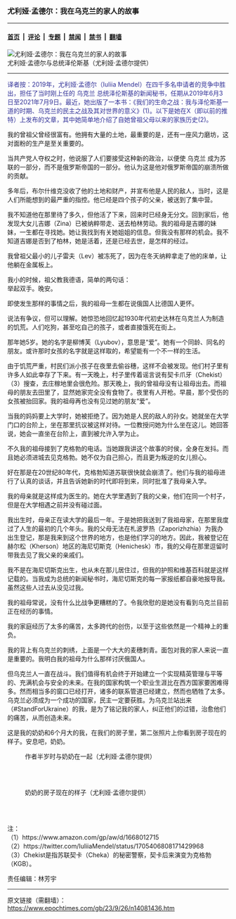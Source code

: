 ### 尤利娅‧孟德尔：我在乌克兰的家人的故事

---

#### [首页](../../../..?n14081436) &nbsp;|&nbsp; [评论](../../../../../epoch-comment?n14081436) &nbsp;|&nbsp; [专题](../../../../../epoch-special?n14081436) &nbsp;|&nbsp; [禁闻](../../../../../epoch-news?n14081436) &nbsp;|&nbsp; [禁书](../../../../../books?n14081436) &nbsp;|&nbsp; [翻墙](https://github.com/gfw-breaker/nogfw/blob/master/README.md?n14081436)


<div><img alt="尤利娅‧孟德尔：我在乌克兰的家人的故事" class="attachment-djy_600_400 size-djy_600_400 wp-post-image" src="https://i.epochtimes.com/assets/uploads/2023/09/id14081444-With_President_Zelenskyy-600x400.jpeg"/>
<div class="caption">
 尤利娅‧孟德尔与总统泽伦斯基（尤利娅·孟德尔提供）
</div></div><hr/><div class="post_content" id="artbody" itemprop="articleBody">
 <!-- article content begin -->
 <p>
  <span style="color: #333399;">
   译者按：2019年，尤利娅‧孟德尔（Iuliia Mendel）在四千多名申请者的竞争中胜出，担任了当时刚上任的
   <ok href="https://www.epochtimes.com/gb/tag/%E4%B9%8C%E5%85%8B%E5%85%B0.html">
    乌克兰
   </ok>
   总统泽伦斯基的新闻秘书，任期从2019年6月3日至2021年7月9日。最近，她出版了一本书：《我们的生命之战：我与泽伦斯基一道的时期、乌克兰的民主之战及其对世界的意义》(1)。以下是她在X（即以前的推特）上发布的文章，其中她简单地介绍了自她曾祖父母以来的家族历史(2)。
  </span>
 </p>
 <p>
  我的曾祖父曾经很富有。他拥有大量的土地，最重要的是，还有一座风力磨坊，这对面粉的生产是至关重要的。
 </p>
 <p>
  当共产党人夺权之时，他说服了人们要接受这种新的政治，以便使
  <ok href="https://www.epochtimes.com/gb/tag/%E4%B9%8C%E5%85%8B%E5%85%B0.html">
   乌克兰
  </ok>
  成为苏联的一部分，而不是俄罗斯帝国的一部分。他认为这是他对俄罗斯帝国的崩溃所做的贡献。
 </p>
 <p>
  多年后，布尔什维克没收了他的土地和财产，并宣布他是人民的敌人，当时，这是人们所能想到的最严重的指控。他已经是四个孩子的父亲，被送到了集中营。
 </p>
 <p>
  我不知道他在那里待了多久，但他活了下来，回来时已经身无分文。回到家后，他发现大女儿吉娜（Zina）已被纳粹带走、送去柏林劳动。我的祖母是吉娜的妹妹，一生都在寻找她。她让我找到有关她姐姐的信息。但我没有那样的机会。我不知道吉娜是否到了柏林，她是活着，还是已经去世，是怎样的经过。
 </p>
 <p>
  我曾祖父最小的儿子雷夫（Lev）被冻死了，因为在冬天纳粹拿走了他的床单，让他躺在金属板上。
 </p>
 <p>
  我小的时候，祖父教我德语，简单的两句话：
  <br/>
  举起双手。晚安。
 </p>
 <p>
  即使发生那样的事情之后，我的祖母一生都在说俄国人比德国人更怀。
 </p>
 <p>
  说法有争议，但可以理解。她惊恐地回忆起1930年代初史达林在乌克兰人为制造的饥荒。人们吃狗，甚至吃自己的孩子，或者直接饿死在街上。
 </p>
 <p>
  那年她5岁。她的名字是柳博芙（Lyubov），意思是“爱”。她有一个同龄、同名的朋友。或许那时女孩的名字就是这样取的，希望能有一个不一样的生活。
 </p>
 <p>
  由于饥荒严重，村民们派小孩子在夜里去偷谷穗，这样不会被发现。他们村子里有许多人如此幸存了下来。有一天晚上，村子里传着谣言说有契卡爪牙（Chekist）（3）搜查，去庄稼地里会很危险。那天晚上，我的曾祖母没有让祖母出去。而祖母的朋友去田里了，显然她家完全没有食物了。夜里有人开枪。早晨，那个受伤的女孩被抬回家。我的祖母再也没有见过她的朋友“爱”。
 </p>
 <p>
  当我的妈妈要上大学时，她被拒绝了。因为她是人民的敌人的孙女。她就坐在大学门口的台阶上，坐在那里抗议被这样对待。一位教授问她为什么坐在这儿。她回答说，她会一直坐在台阶上，直到被允许入学为止。
 </p>
 <p>
  不久我的祖母接到了克格勃的电话。当她跟我讲这个故事的时侯，全身在发抖。而且她必须进城去见克格勃。她不仅为自己担心，而且更为叛逆的女儿担心。
 </p>
 <p>
  好在那是在20世纪80年代，克格勃知道苏联很快就会崩溃了。他们与我的祖母进行了认真的谈话，并且告诉她新的时代即将到来，同时批准了我母亲入学。
 </p>
 <p>
  我的母亲就是这样成为医生的。她在大学里遇到了我的父亲，他们在同一个村子，但是在大学相遇之前并没有碰过面。
 </p>
 <p>
  我出生时，母亲正在读大学的最后一年。于是她把我送到了我祖母家，在那里我度过了人生的最初的几个年头。我的父母无法在札波罗热（Zaporizhzhia）为我办出生登记，那是我来到这个世界的地方，也是他们学习的地方。因此，我被登记在赫尔松（Kherson）地区的海尼切斯克（Henichesk）市，我的父母在那里逗留时带我去见了我父亲的亲戚们。
 </p>
 <p>
  我不是在海尼切斯克出生，也从未在那儿居住过，但我的护照和维基百科就是这样记载的。当我成为总统的新闻秘书时，海尼切斯克的每一家报纸都自豪地报导我。虽然这些人过去从没见过我。
 </p>
 <p>
  我的祖母常说，没有什么比战争更糟糕的了。令我欣慰的是她没有看到乌克兰目前正在经历的事情。
 </p>
 <p>
  我的家庭经历了太多的痛苦，太多跨代的创伤，以至于这些依然是一个精神上的重负。
 </p>
 <p>
  我的背上有乌克兰的刺绣，上面是一个大大的麦穗刺青。面包对我的家人来说一直是重要的。我明白我的祖母为什么那样讨厌俄国人。
 </p>
 <p>
  但乌克兰人一直在战斗。我们值得有机会终于开始建立一个实现精英管理与平等的、充满机会与安全的未来。在我的国家构筑一个职业生涯比在西方国家要困难得多。然而相当多的窗口已经打开，诸多的联系管道已经建立，然而也牺牲了太多。乌克兰必须成为一个成功的国家，民主一定要获胜。为乌克兰站出来（#StandForUkraine）的我，是为了铭记我的家人，纠正他们的过错，治愈他们的痛苦，从而创造未来。
 </p>
 <p>
  这是我的奶奶和6个月大的我，在我们的房子里，第二张照片上你看到房子现在的样子。安息吧，奶奶。
 </p>
 <figure aria-describedby="caption-attachment-14081445" class="wp-caption aligncenter" id="attachment_14081445" style="width: 600px">
  <ok href="https://i.epochtimes.com/assets/uploads/2023/09/id14081445-With_Granny.jpeg" target="_blank">
   <img alt="" class="size-large wp-image-14081445" src="https://i.epochtimes.com/assets/uploads/2023/09/id14081445-With_Granny-600x450.jpeg"/>
  </ok>
  <br/><figcaption class="wp-caption-text" id="caption-attachment-14081445">
   作者半岁时与奶奶在一起（尤利娅‧孟德尔提供）
  </figcaption><br/>
 </figure><br/>
 <figure aria-describedby="caption-attachment-14081446" class="wp-caption aligncenter" id="attachment_14081446" style="width: 600px">
  <ok href="https://i.epochtimes.com/assets/uploads/2023/09/id14081446-Home_short.png" target="_blank">
   <img alt="" class="size-large wp-image-14081446" src="https://i.epochtimes.com/assets/uploads/2023/09/id14081446-Home_short-600x510.png"/>
  </ok>
  <br/><figcaption class="wp-caption-text" id="caption-attachment-14081446">
   奶奶的房子现在的样子（尤利娅‧孟德尔提供）
  </figcaption><br/>
 </figure><br/>
 <p>
  注：
  <br/>
  （1）https://www.amazon.com/gp/aw/d/1668012715
  <br/>
  （2）https://twitter.com/IuliiaMendel/status/1705406808171429968
  <br/>
  （3）Chekist是指苏联契卡（Cheka）的秘密警察，契卡后来演变为克格勃（KGB）。
 </p>
 <p>
  责任编辑：林芳宇
 </p>
 <!-- article content end -->
 <div id="below_article_ad">
 </div>
</div>


---

原文链接（需翻墙）：https://www.epochtimes.com/gb/23/9/26/n14081436.htm